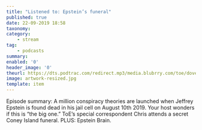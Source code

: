 ```yaml
---
title: "Listened to: Epstein’s funeral"
published: true
date: 22-09-2019 18:58
taxonomy:
category:
	- stream
tag:
	- podcasts
summary:
enabled: '0'
header_image: '0'
theurl: https://dts.podtrac.com/redirect.mp3/media.blubrry.com/toe/dovetail.prxu.org/toe/3a30151b-d1d7-4563-9251-c1af5939a738/Episode_136_epsteinsfuneral.mp3
image: artwork-resized.jpg
template: item
---
```

 
Episode summary: A million conspiracy theories are launched when Jeffrey Epstein is found dead in his jail cell on August 10th 2019. Your host wonders if this is “the big one.” ToE’s special correspondent Chris attends a secret Coney Island funeral. PLUS: Epstein Brain.

